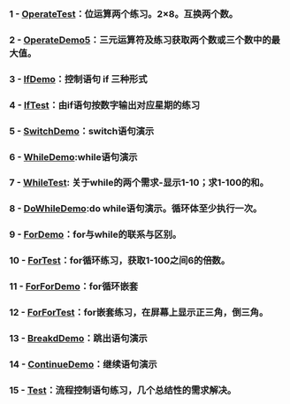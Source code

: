 ### 1 - [OperateTest](https://github.com/anliux/JavaSE_code_BXD33/blob/master/day03/OperateTest.java)：位运算两个练习。2×8。互换两个数。
### 2 - [OperateDemo5](https://github.com/anliux/JavaSE_code_BXD33/blob/master/day03/OperateDemo5.java)：三元运算符及练习获取两个数或三个数中的最大值。

### 3 - [IfDemo](https://github.com/anliux/JavaSE_code_BXD33/blob/master/day03/IfDemo.java)：控制语句 if 三种形式
### 4 - [IfTest](https://github.com/anliux/JavaSE_code_BXD33/blob/master/day03/IfTest.java)：由if语句按数字输出对应星期的练习

### 5 - [SwitchDemo](https://github.com/anliux/JavaSE_code_BXD33/blob/master/day03/SwitchDemo.java)：switch语句演示

### 6 - [WhileDemo](https://github.com/anliux/JavaSE_code_BXD33/blob/master/day03/WhileDemo.java):while语句演示 
### 7 - [WhileTest](https://github.com/anliux/JavaSE_code_BXD33/blob/master/day03/WhileTest.java): 关于while的两个需求-显示1-10；求1-100的和。
### 8 - [DoWhileDemo](https://github.com/anliux/JavaSE_code_BXD33/blob/master/day03/DoWhileDemo.java):do while语句演示。循环体至少执行一次。

### 9 - [ForDemo](https://github.com/anliux/JavaSE_code_BXD33/blob/master/day03/ForDemo.java)：for与while的联系与区别。
### 10 - [ForTest](https://github.com/anliux/JavaSE_code_BXD33/blob/master/day03/ForTest.java)：for循环练习，获取1-100之间6的倍数。
### 11 - [ForForDemo](https://github.com/anliux/JavaSE_code_BXD33/blob/master/day03/ForForDemo.java)：for循环嵌套
### 12 - [ForForTest](https://github.com/anliux/JavaSE_code_BXD33/blob/master/day03/ForForTest.java)：for嵌套练习，在屏幕上显示正三角，倒三角。

### 13 - [BreakdDemo](https://github.com/anliux/JavaSE_code_BXD33/blob/master/day03/BreakDemo.java)：跳出语句演示
### 14 - [ContinueDemo](https://github.com/anliux/JavaSE_code_BXD33/blob/master/day03/ContinueDemo.java)：继续语句演示

### 15 - [Test](https://github.com/anliux/JavaSE_code_BXD33/blob/master/day03/Test.java)：流程控制语句练习，几个总结性的需求解决。

